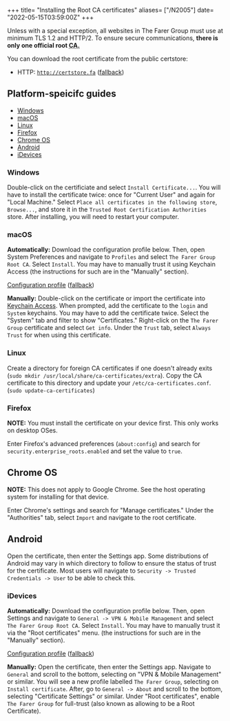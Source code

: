 +++
title= "Installing the Root CA certificates"
aliases= ["/N2005"]
date= "2022-05-15T03:59:00Z"
+++

Unless with a special exception, all websites in The Farer Group must use at minimum TLS 1.2 and HTTP/2. To ensure secure communications, **there is only one official root <abbr title="Certificate Authortiy">CA.</abbr>** 

You can download the root certificate from the public certstore:
- HTTP: [`http://certstore.fa`](http://certstore.fa) ([fallback](https://github.com/lleb-me/wiki/blob/main/static/certstore/rootca.cer))

## Platform-speicifc guides
- [Windows](#windows)
- [macOS](#macos)
- [Linux](#linux)
- [Firefox](#firefox)
- [Chrome OS](#chrome-os)
- [Android](#android)
- [iDevices](#idevices)

### Windows
Double-click on the certificiate and select `Install Certificate...`. You will have to install the certificate twice: once for "Current User" and again for "Local Machine." Select `Place all certificates in the following store`, `Browse...`, and store it in the `Trusted Root Certification Authorities` store. After installing, you will need to restart your computer.

### macOS
**Automatically:** Download the configuration profile below. Then, open System Preferences and navigate to `Profiles` and select `The Farer Group Root CA`. Select `Install`. You may have to manually trust it using Keychain Access (the instructions for such are in the "Manually" section).

[Configuration profile](http://certstore.fa/FarerGroupCA.mobileconfig) ([fallback](https://github.com/lleb-me/wiki/blob/main/static/certstore/FarerGroupCA.mobileconfig))

**Manually:** Double-click on the certificate or import the certificate into [Keychain Access](https://support.apple.com/en-gb/guide/keychain-access/kyca1083/mac). When prompted, add the certificate to the `login` and `System` keychains. You may have to add the certificate twice. Select the "System" tab and filter to show "Certificates." Right-click on the `The Farer Group` certificate and select `Get info`. Under the `Trust` tab, select `Always Trust` for when using this certificate. 

### Linux
Create a directory for foreign CA certificates if one doesn't already exits (`sudo mkdir /usr/local/share/ca-certificates/extra`). Copy the CA certificate to this directory and update your `/etc/ca-certificates.conf`. (`sudo update-ca-certificates`)

### Firefox
**NOTE:** You must install the certificate on your device first. This only works on desktop OSes.

Enter Firefox's advanced preferences (`about:config`) and search for `security.enterprise_roots.enabled` and set the value to `true`.

## Chrome OS
**NOTE:** This does not apply to Google Chrome. See the host operating system for installing for that device.

Enter Chrome's settings and search for "Manage certificates." Under the "Authorities" tab, select `Import` and navigate to the root certificate.

## Android
Open the certificate, then enter the Settings app. Some distributions of Android may vary in which directory to follow to ensure the status of trust for the certificate. Most users will navigate to `Security -> Trusted Credentials -> User` to be able to check this.

### iDevices
**Automatically:** Download the configuration profile below. Then, open Settings and navigate to `General -> VPN & Mobile Management` and select `The Farer Group Root CA`. Select `Install`. You may have to manually trust it via the "Root certificates" menu. (the instructions for such are in the "Manually" section).

[Configuration profile](http://certstore.fa/FarerGroupCA.mobileconfig) ([fallback](https://github.com/lleb-me/wiki/blob/main/static/certstore/FarerGroupCA.mobileconfig))

**Manually:** Open the certificate, then enter the Settings app. Navigate to `General` and scroll to the bottom, selecting on "VPN & Mobile Management" or similar. You will see a new profile labelled `The Farer Group`, selecting on `Install certificate`. After, go to `General -> About` and scroll to the bottom, selecting "Certificate Settings" or similar. Under "Root certificates", enable `The Farer Group` for full-trust (also known as allowing to be a Root Certificate).
